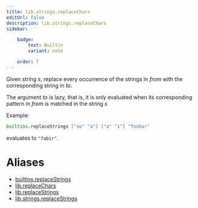 ```yaml
---
title: lib.strings.replaceChars
editUrl: false
description: lib.strings.replaceChars
sidebar:

    badge:
        text: Builtin
        variant: note

    order: 7
---
```


Given string *s*, replace every occurrence of the strings in *from*
with the corresponding string in *to*.

The argument *to* is lazy, that is, it is only evaluated when its corresponding pattern in *from* is matched in the string *s*

Example:

```nix
builtins.replaceStrings ["oo" "a"] ["a" "i"] "foobar"
```

evaluates to `"fabir"`.


# Aliases

- [builtins.replaceStrings](/nix-doc-comments/reference/builtins/builtins-replacestrings)
- [lib.replaceChars](/nix-doc-comments/reference/lib/lib-replacechars)
- [lib.replaceStrings](/nix-doc-comments/reference/lib/lib-replacestrings)
- [lib.strings.replaceStrings](/nix-doc-comments/reference/lib/strings/lib-strings-replacestrings)


